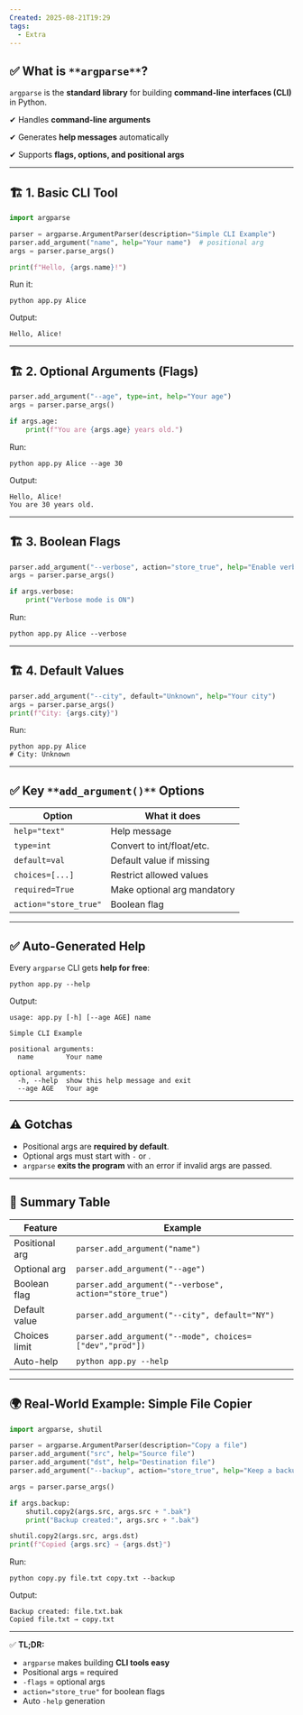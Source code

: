 ```yaml
---
Created: 2025-08-21T19:29
tags:
  - Extra
---
```

## ✅ **What is** `**argparse**`**?**

`argparse` is the **standard library** for building **command-line interfaces (CLI)** in Python.

✔ Handles **command-line arguments**

✔ Generates **help messages** automatically

✔ Supports **flags, options, and positional args**

---

## 🏗 **1. Basic CLI Tool**

```Python
import argparse

parser = argparse.ArgumentParser(description="Simple CLI Example")
parser.add_argument("name", help="Your name")  # positional arg
args = parser.parse_args()

print(f"Hello, {args.name}!")
```

Run it:

```Shell
python app.py Alice
```

Output:

```Plain
Hello, Alice!
```

---

## 🏗 **2. Optional Arguments (Flags)**

```Python
parser.add_argument("--age", type=int, help="Your age")
args = parser.parse_args()

if args.age:
    print(f"You are {args.age} years old.")
```

Run:

```Shell
python app.py Alice --age 30
```

Output:

```Plain
Hello, Alice!
You are 30 years old.
```

---

## 🏗 **3. Boolean Flags**

```Python
parser.add_argument("--verbose", action="store_true", help="Enable verbose mode")
args = parser.parse_args()

if args.verbose:
    print("Verbose mode is ON")
```

Run:

```Shell
python app.py Alice --verbose
```

---

## 🏗 **4. Default Values**

```Python
parser.add_argument("--city", default="Unknown", help="Your city")
args = parser.parse_args()
print(f"City: {args.city}")
```

Run:

```Shell
python app.py Alice
# City: Unknown
```

---

## ✅ **Key** `**add_argument()**` **Options**

|Option|What it does|
|---|---|
|`help="text"`|Help message|
|`type=int`|Convert to int/float/etc.|
|`default=val`|Default value if missing|
|`choices=[...]`|Restrict allowed values|
|`required=True`|Make optional arg mandatory|
|`action="store_true"`|Boolean flag|

---

## ✅ **Auto-Generated Help**

Every `argparse` CLI gets **help for free**:

```Shell
python app.py --help
```

Output:

```Plain
usage: app.py [-h] [--age AGE] name

Simple CLI Example

positional arguments:
  name        Your name

optional arguments:
  -h, --help  show this help message and exit
  --age AGE   Your age
```

---

## ⚠️ **Gotchas**

- Positional args are **required by default**.
- Optional args must start with `-` or .
- `argparse` **exits the program** with an error if invalid args are passed.

---

## 📌 **Summary Table**

|Feature|Example|
|---|---|
|Positional arg|`parser.add_argument("name")`|
|Optional arg|`parser.add_argument("--age")`|
|Boolean flag|`parser.add_argument("--verbose", action="store_true")`|
|Default value|`parser.add_argument("--city", default="NY")`|
|Choices limit|`parser.add_argument("--mode", choices=["dev","prod"])`|
|Auto-help|`python app.py --help`|

---

## 🌍 **Real-World Example: Simple File Copier**

```Python
import argparse, shutil

parser = argparse.ArgumentParser(description="Copy a file")
parser.add_argument("src", help="Source file")
parser.add_argument("dst", help="Destination file")
parser.add_argument("--backup", action="store_true", help="Keep a backup")

args = parser.parse_args()

if args.backup:
    shutil.copy2(args.src, args.src + ".bak")
    print("Backup created:", args.src + ".bak")

shutil.copy2(args.src, args.dst)
print(f"Copied {args.src} → {args.dst}")
```

Run:

```Shell
python copy.py file.txt copy.txt --backup
```

Output:

```Plain
Backup created: file.txt.bak
Copied file.txt → copy.txt
```

---

✅ **TL;DR:**

- `argparse` makes building **CLI tools easy**
- Positional args = required
- `-flags` = optional args
- `action="store_true"` for boolean flags
- Auto `-help` generation